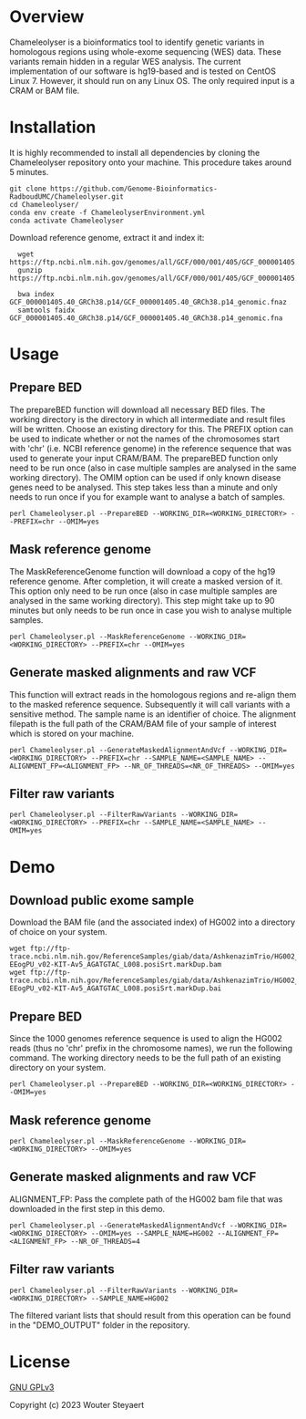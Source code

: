 # Overview
Chameleolyser is a bioinformatics tool to identify genetic variants in homologous regions using whole-exome sequencing (WES) data. These variants remain hidden in a regular WES analysis. The current implementation of our software is hg19-based and is tested on CentOS Linux 7. However, it should run on any Linux OS. The only required input is a CRAM or BAM file.

# Installation
It is highly recommended to install all dependencies by cloning the Chameleolyser repository onto your machine. This procedure takes around 5 minutes.
```
git clone https://github.com/Genome-Bioinformatics-RadboudUMC/Chameleolyser.git
cd Chameleolyser/
conda env create -f ChameleolyserEnvironment.yml
conda activate Chameleolyser
```

Download reference genome, extract it and index it:
```
  wget https://ftp.ncbi.nlm.nih.gov/genomes/all/GCF/000/001/405/GCF_000001405.40_GRCh38.p14/GCF_000001405.40_GRCh38.p14_genomic.fna.gz
  gunzip https://ftp.ncbi.nlm.nih.gov/genomes/all/GCF/000/001/405/GCF_000001405.40_GRCh38.p14/GCF_000001405.40_GRCh38.p14_genomic.fna.gz

  bwa index GCF_000001405.40_GRCh38.p14/GCF_000001405.40_GRCh38.p14_genomic.fnaz
  samtools faidx GCF_000001405.40_GRCh38.p14/GCF_000001405.40_GRCh38.p14_genomic.fna
```
# Usage
## Prepare BED
The prepareBED function will download all necessary BED files. The working directory is the directory in which all intermediate and result files will be written. Choose an existing directory for this. The PREFIX option can be used to indicate whether or not the names of the chromosomes start with 'chr' (i.e. NCBI reference genome) in the reference sequence that was used to generate your input CRAM/BAM. The prepareBED function only need to be run once (also in case multiple samples are analysed in the same working directory). The OMIM option can be used if only known disease genes need to be analysed. This step takes less than a minute and only needs to run once if you for example want to analyse a batch of samples.
```
perl Chameleolyser.pl --PrepareBED --WORKING_DIR=<WORKING_DIRECTORY> --PREFIX=chr --OMIM=yes
```
## Mask reference genome
The MaskReferenceGenome function will download a copy of the hg19 reference genome. After completion, it will create a masked version of it. This option only need to be run once (also in case multiple samples are analysed in the same working directory). This step might take up to 90 minutes but only needs to be run once in case you wish to analyse multiple samples.
```
perl Chameleolyser.pl --MaskReferenceGenome --WORKING_DIR=<WORKING_DIRECTORY> --PREFIX=chr --OMIM=yes
```

## Generate masked alignments and raw VCF
This function will extract reads in the homologous regions and re-align them to the masked reference sequence. Subsequently it will call variants with a sensitive method. The sample name is an identifier of choice. The alignment filepath is the full path of the CRAM/BAM file of your sample of interest which is stored on your machine.

```
perl Chameleolyser.pl --GenerateMaskedAlignmentAndVcf --WORKING_DIR=<WORKING_DIRECTORY> --PREFIX=chr --SAMPLE_NAME=<SAMPLE_NAME> --ALIGNMENT_FP=<ALIGNMENT_FP> --NR_OF_THREADS=<NR_OF_THREADS> --OMIM=yes
```
## Filter raw variants

```
perl Chameleolyser.pl --FilterRawVariants --WORKING_DIR=<WORKING_DIRECTORY> --PREFIX=chr --SAMPLE_NAME=<SAMPLE_NAME> --OMIM=yes
```

# Demo
## Download public exome sample
Download the BAM file (and the associated index) of HG002 into a directory of choice on your system.

```
wget ftp://ftp-trace.ncbi.nlm.nih.gov/ReferenceSamples/giab/data/AshkenazimTrio/HG002_NA24385_son/OsloUniversityHospital_Exome/151002_7001448_0359_AC7F6GANXX_Sample_HG002-EEogPU_v02-KIT-Av5_AGATGTAC_L008.posiSrt.markDup.bam
wget ftp://ftp-trace.ncbi.nlm.nih.gov/ReferenceSamples/giab/data/AshkenazimTrio/HG002_NA24385_son/OsloUniversityHospital_Exome/151002_7001448_0359_AC7F6GANXX_Sample_HG002-EEogPU_v02-KIT-Av5_AGATGTAC_L008.posiSrt.markDup.bai
```

## Prepare BED
Since the 1000 genomes reference sequence is used to align the HG002 reads (thus no 'chr' prefix in the chromosome names), we run the following command. The working directory needs to be the full path of an existing directory on your system. 

```
perl Chameleolyser.pl --PrepareBED --WORKING_DIR=<WORKING_DIRECTORY> --OMIM=yes
```

## Mask reference genome

```
perl Chameleolyser.pl --MaskReferenceGenome --WORKING_DIR=<WORKING_DIRECTORY> --OMIM=yes
```

## Generate masked alignments and raw VCF
ALIGNMENT_FP: Pass the complete path of the HG002 bam file that was downloaded in the first step in this demo.
```
perl Chameleolyser.pl --GenerateMaskedAlignmentAndVcf --WORKING_DIR=<WORKING_DIRECTORY> --OMIM=yes --SAMPLE_NAME=HG002 --ALIGNMENT_FP=<ALIGNMENT_FP> --NR_OF_THREADS=4
```

## Filter raw variants

```
perl Chameleolyser.pl --FilterRawVariants --WORKING_DIR=<WORKING_DIRECTORY> --SAMPLE_NAME=HG002
```

The filtered variant lists that should result from this operation can be found in the "DEMO_OUTPUT" folder in the repository.

# License
[GNU GPLv3](https://choosealicense.com/licenses/gpl-3.0/)

Copyright (c) 2023 Wouter Steyaert















